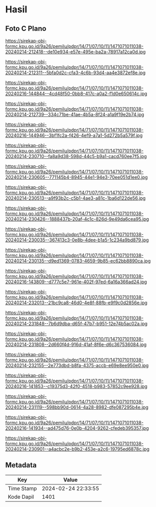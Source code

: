 # Hasil

## Foto C Plano

https://sirekap-obj-formc.kpu.go.id/9a26/pemilu/pdpr/14/71/07/10/11/1471071011038-20240214-212418--de10e934-e57e-495e-ba2a-78917a12ca0d.jpg

https://sirekap-obj-formc.kpu.go.id/9a26/pemilu/pdpr/14/71/07/10/11/1471071011038-20240214-212311--5bfa0d2c-cfa3-4c6b-93d4-aa4e3872ef8e.jpg

https://sirekap-obj-formc.kpu.go.id/9a26/pemilu/pdpr/14/71/07/10/11/1471071011038-20240216-144844--4cd48f50-0bb8-417c-a0a2-f1d0e650614c.jpg

https://sirekap-obj-formc.kpu.go.id/9a26/pemilu/pdpr/14/71/07/10/11/1471071011038-20240214-212739--334c71be-41ae-4b5a-8f24-a1a9f19e2b74.jpg

https://sirekap-obj-formc.kpu.go.id/9a26/pemilu/pdpr/14/71/07/10/11/1471071011038-20240216-144946--3bf1fc2a-f426-4ef9-a7a1-5d272b5a579f.jpg

https://sirekap-obj-formc.kpu.go.id/9a26/pemilu/pdpr/14/71/07/10/11/1471071011038-20240214-230710--fa8a9d38-598d-44c5-b9a1-cacd760ee7f5.jpg

https://sirekap-obj-formc.kpu.go.id/9a26/pemilu/pdpr/14/71/07/10/11/1471071011038-20240214-230605--771145b4-8945-44e1-94e3-70ee051d1ee0.jpg

https://sirekap-obj-formc.kpu.go.id/9a26/pemilu/pdpr/14/71/07/10/11/1471071011038-20240214-230513--a9f93b2c-c5b1-4ae3-a81c-1ba6d122de56.jpg

https://sirekap-obj-formc.kpu.go.id/9a26/pemilu/pdpr/14/71/07/10/11/1471071011038-20240214-230426--1888437b-20af-4c1c-826d-9e49da6cea95.jpg

https://sirekap-obj-formc.kpu.go.id/9a26/pemilu/pdpr/14/71/07/10/11/1471071011038-20240214-230035--367413c3-0e8b-4dee-b1a5-1c234a9bd879.jpg

https://sirekap-obj-formc.kpu.go.id/9a26/pemilu/pdpr/14/71/07/10/11/1471071011038-20240214-230135--d9ed1369-0783-4659-9b85-ec62bb8890ca.jpg

https://sirekap-obj-formc.kpu.go.id/9a26/pemilu/pdpr/14/71/07/10/11/1471071011038-20240216-143809--d777c5e7-961e-402f-97ed-6a16a366ad24.jpg

https://sirekap-obj-formc.kpu.go.id/9a26/pemilu/pdpr/14/71/07/10/11/1471071011038-20240214-232013--21bc9ca8-46d0-4e8f-88fb-e9f9c0d2856e.jpg

https://sirekap-obj-formc.kpu.go.id/9a26/pemilu/pdpr/14/71/07/10/11/1471071011038-20240214-231848--7b6d9dba-d65f-47b7-b951-12e74b5ac02a.jpg

https://sirekap-obj-formc.kpu.go.id/9a26/pemilu/pdpr/14/71/07/10/11/1471071011038-20240214-231808--2d660f4d-916d-41af-8f6e-d6c367536084.jpg

https://sirekap-obj-formc.kpu.go.id/9a26/pemilu/pdpr/14/71/07/10/11/1471071011038-20240214-232155--2e773dbd-b8fa-4375-accb-e69e8ee950e0.jpg

https://sirekap-obj-formc.kpu.go.id/9a26/pemilu/pdpr/14/71/07/10/11/1471071011038-20240216-141853--c19375d3-42f0-4518-b983-57852c9ee928.jpg

https://sirekap-obj-formc.kpu.go.id/9a26/pemilu/pdpr/14/71/07/10/11/1471071011038-20240214-231119--598bb90d-0614-4a28-8982-dfe087295b4e.jpg

https://sirekap-obj-formc.kpu.go.id/9a26/pemilu/pdpr/14/71/07/10/11/1471071011038-20240216-141934--ad475d76-0e0b-4204-9262-cfedeb395357.jpg

https://sirekap-obj-formc.kpu.go.id/9a26/pemilu/pdpr/14/71/07/10/11/1471071011038-20240214-230901--a4acbc2e-b9b2-453e-a2c6-19795ed6878c.jpg


## Metadata

| Key        | Value               |
| ---------- | ------------------- |
| Time Stamp | 2024-02-24 22:33:55 |
| Kode Dapil | 1401                |



